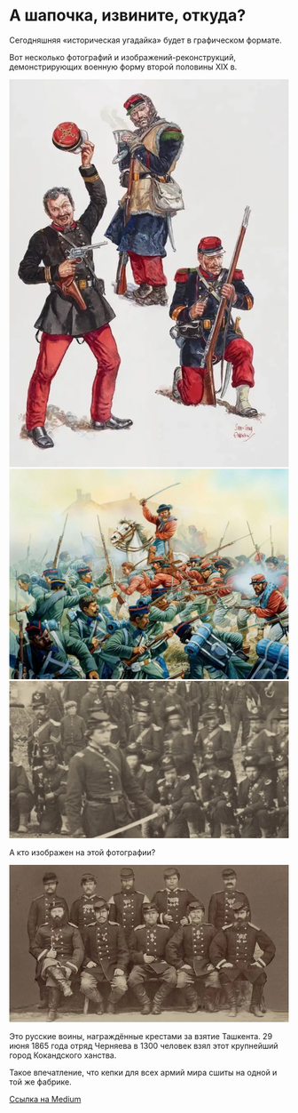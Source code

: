 # А шапочка, извините, откуда?

Сегодняшняя «историческая угадайка» будет в графическом формате.

Вот несколько фотографий и изображений-реконструкций, демонстрирующих военную форму второй половины XIX в.

<img src="img/hat-1.webp" alt="Французская форма времен Крымской войны." />

<img src="img/hat-2.webp" alt="Солдаты Гарибальди (справа)." />

<img src="img/hat-3.webp" alt="Армия северян, Гражданская война в США." />

А кто изображен на этой фотографии?

<img src="img/hat-4.webp" alt="Солдаты какой страны изображены на этой фотографии?" />

Это русские воины, награждённые крестами за взятие Ташкента. 29 июня 1865 года отряд Черняева в 1300 человек взял этот крупнейший город Кокандского ханства.

Такое впечатление, что кепки для всех армий мира сшиты на одной и той же фабрике.

[Ссылка на Medium](https://yababay.medium.com/%D0%B0-%D1%88%D0%B0%D0%BF%D0%BE%D1%87%D0%BA%D0%B0-%D0%B8%D0%B7%D0%B2%D0%B8%D0%BD%D0%B8%D1%82%D0%B5-%D0%BE%D1%82%D0%BA%D1%83%D0%B4%D0%B0-91b56a3ea3b1)
